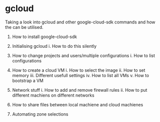 # gcloud
Taking a look into gcloud and other google-cloud-sdk commands and how the can be utilised.

1. How to install google-cloud-sdk

2. Initialising gcloud
  i. How to do this silently

3. How to change projects and users/multiple configurations
  i. How to list configurations
 
4. How to create a cloud VM
  i. How to select the image
  ii. How to set memory
  iii. Different usefull settings
  iv. How to list all VMs
  v. How to bootstrap a VM
  
5. Network stuff
  i. How to add and remove firewall rules
  ii. How to put different machiens on different networks
 
6. How to share files between local machiene and cloud machienes

7. Automating zone selections
